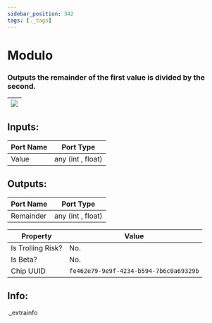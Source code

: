 ```yaml
---
sidebar_position: 342
tags: [._tags]
---
```


# Modulo


### Outputs the remainder of the first value is divided by the second.

| ![](https://images-ext-2.discordapp.net/external/MPmIaQzlEPmgGWlgi-WxBBXt0Bjv_zWPkg1y1f_sy3s/https/www.recroomcircuits.com/image/circuit/absolute-value?width=206&height=108) |
|-----|

## Inputs:
| Port Name | Port Type |
|-----------|-----------|
| Value | any (int , float) |

## Outputs:
| Port Name | Port Type |
|-----------|-----------|
| Remainder | any (int , float) | 

| Property  | Value |
|-------------------|-----------|
| Is Trolling Risk? | No. |
| Is Beta? | No. |
| Chip UUID | `fe462e79-9e9f-4234-b594-7b6c0a69329b` |

## Info:
._extrainfo